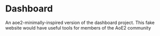 # Dashboard

An aoe2-minimally-inspired version of the dashboard project. This fake website would have useful tools for members of the AoE2 community
